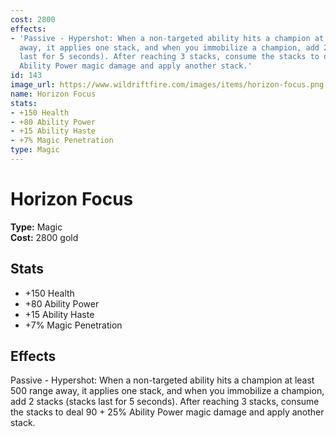 ```yaml
---
cost: 2800
effects:
- 'Passive - Hypershot: When a non-targeted ability hits a champion at least 500 range
  away, it applies one stack, and when you immobilize a champion, add 2 stacks (stacks
  last for 5 seconds). After reaching 3 stacks, consume the stacks to deal 90 + 25%
  Ability Power magic damage and apply another stack.'
id: 143
image_url: https://www.wildriftfire.com/images/items/horizon-focus.png
name: Horizon Focus
stats:
- +150 Health
- +80 Ability Power
- +15 Ability Haste
- +7% Magic Penetration
type: Magic
---
```


# Horizon Focus

**Type:** Magic  
**Cost:** 2800 gold

## Stats

- +150 Health
- +80 Ability Power
- +15 Ability Haste
- +7% Magic Penetration

## Effects

Passive - Hypershot: When a non-targeted ability hits a champion at least 500 range away, it applies one stack, and when you immobilize a champion, add 2 stacks (stacks last for 5 seconds). After reaching 3 stacks, consume the stacks to deal 90 + 25% Ability Power magic damage and apply another stack.


